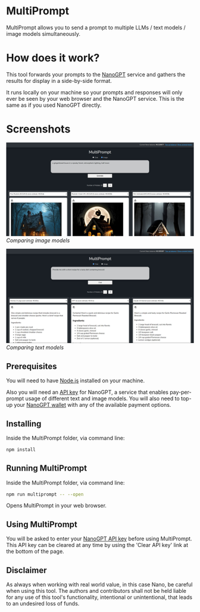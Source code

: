 # MultiPrompt

MultiPrompt allows you to send a prompt to multiple LLMs / text models / image models simultaneously.

# How does it work?

This tool forwards your prompts to the [NanoGPT](https://nano-gpt.com) service and gathers the results for display in a side-by-side format.

It runs locally on your machine so your prompts and responses will only ever be seen by your web browser and the NanoGPT service. This is the same as if you used NanoGPT directly.

# Screenshots

![Alt text](static/screenshot-multiprompt-image-models.jpg)
*Comparing image models*

![Alt text](static/screenshot-multiprompt-text-models.jpg)
*Comparing text models*

## Prerequisites

You will need to have [Node.js](https://nodejs.org/) installed on your machine.

Also you will need an [API key](https://nano-gpt.com/api) for NanoGPT, a service that enables pay-per-prompt usage of different text and image models. You will also need to top-up your [NanoGPT wallet](https://nano-gpt.com/wallet) with any of the available payment options.

## Installing

Inside the MultiPrompt folder, via command line:

```bash
npm install
```

## Running MultiPrompt

Inside the MultiPrompt folder, via command line:

```bash
npm run multiprompt -- --open
```

Opens MultiPrompt in your web browser.

## Using MultiPrompt

You will be asked to enter your [NanoGPT API key](https://nano-gpt.com/api) before using MultiPrompt. This API key can be cleared at any time by using the 'Clear API key' link at the bottom of the page.

## Disclaimer

As always when working with real world value, in this case Nano, be careful when using this tool. The authors and contributors shall not be held liable for any use of this tool's functionality, intentional or unintentional, that leads to an undesired loss of funds.
